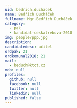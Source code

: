 ```yaml
---
uid: bedrich.duchacek
name: Bedřich Ducháček
fullname: Mgr.Bedřich Ducháček
category:
  - pak
  - kandidat-ceskatrebova-2018
img: people/ppp.jpg
description:
candidatedesc: učitel
ordpak: 21
ordkomunal2018: 21
mail:
  - beduch@ktct.cz
mob: null
profiles:
  github: null
  facebook: null
  twitter: null
  linkedin: null
published: false
---
```

